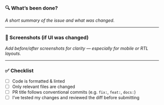 ### 🔍 What’s been done?

_A short summary of the issue and what was changed._

---

### 📸 Screenshots (if UI was changed)

_Add before/after screenshots for clarity — especially for mobile or RTL layouts._

---

### ✅ Checklist

- [ ] Code is formatted & linted
- [ ] Only relevant files are changed
- [ ] PR title follows conventional commits (e.g. `fix:`, `feat:`, `docs:`)
- [ ] I’ve tested my changes and reviewed the diff before submitting
